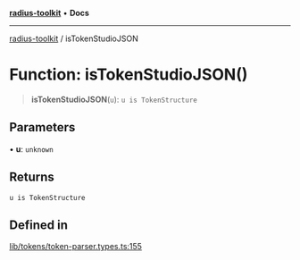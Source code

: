 [**radius-toolkit**](../README.md) • **Docs**

***

[radius-toolkit](../globals.md) / isTokenStudioJSON

# Function: isTokenStudioJSON()

> **isTokenStudioJSON**(`u`): `u is TokenStructure`

## Parameters

• **u**: `unknown`

## Returns

`u is TokenStructure`

## Defined in

[lib/tokens/token-parser.types.ts:155](https://github.com/rangle/radius-token-tango/blob/0fa25351e79af51a833bcebadbd83e27a9791a4f/packages/radius-toolkit/src/lib/tokens/token-parser.types.ts#L155)
